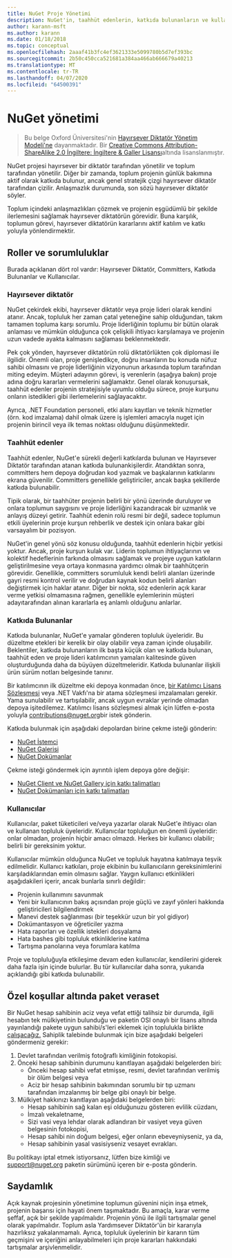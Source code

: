 ```yaml
---
title: NuGet Proje Yönetimi
description: NuGet'in, taahhüt edenlerin, katkıda bulunanların ve kullanıcıların rolleri ve sorumlulukları da dahil olmak üzere yönetim modeli.
author: karann-msft
ms.author: karann
ms.date: 01/18/2018
ms.topic: conceptual
ms.openlocfilehash: 2aaaf41b3fc4ef3621333e5099780b5d7ef393bc
ms.sourcegitcommit: 2b50c450cca521681a384aa466ab666679a40213
ms.translationtype: MT
ms.contentlocale: tr-TR
ms.lasthandoff: 04/07/2020
ms.locfileid: "64500391"
---
```

# <a name="nuget-governance"></a>NuGet yönetimi

> Bu belge Oxford Üniversitesi'nin [Hayırsever Diktatör Yönetim Modeli'ne](http://www.oss-watch.ac.uk/resources/benevolentdictatorgovernancemodel) dayanmaktadır. Bir [Creative Commons Attribution-ShareAlike 2.0 İngiltere: İngiltere & Galler Lisansı](http://creativecommons.org/licenses/by-sa/2.0/uk/)altında lisanslanmıştır.

NuGet projesi hayırsever bir diktatör tarafından yönetilir ve toplum tarafından yönetilir. Diğer bir zamanda, toplum projenin günlük bakımına aktif olarak katkıda bulunur, ancak genel stratejik çizgi hayırsever diktatör tarafından çizilir. Anlaşmazlık durumunda, son sözü hayırsever diktatör söyler.

Toplum içindeki anlaşmazlıkları çözmek ve projenin eşgüdümlü bir şekilde ilerlemesini sağlamak hayırsever diktatörün görevidir. Buna karşılık, toplumun görevi, hayırsever diktatörün kararlarını aktif katılım ve katkı yoluyla yönlendirmektir.

## <a name="roles-and-responsibilities"></a>Roller ve sorumluluklar

Burada açıklanan dört rol vardır: Hayırsever Diktatör, Committers, Katkıda Bulunanlar ve Kullanıcılar.

### <a name="benevolent-dictator"></a>Hayırsever diktatör

NuGet çekirdek ekibi, hayırsever diktatör veya proje lideri olarak kendini atanır. Ancak, topluluk her zaman çatal yeteneğine sahip olduğundan, takım tamamen topluma karşı sorumlu. Proje liderliğinin toplumu bir bütün olarak anlaması ve mümkün olduğunca çok çelişkili ihtiyacı karşılamaya ve projenin uzun vadede ayakta kalmasını sağlaması beklenmektedir.

Pek çok yönden, hayırsever diktatörün rolü diktatörlükten çok diplomasi ile ilgilidir. Önemli olan, proje genişledikçe, doğru insanların bu konuda nüfuz sahibi olmasını ve proje liderliğinin vizyonunun arkasında toplum tarafından miting edeyim. Müşteri adayının görevi, iş verenlerin (aşağıya bakın) proje adına doğru kararları vermelerini sağlamaktır. Genel olarak konuşursak, taahhüt edenler projenin stratejisiyle uyumlu olduğu sürece, proje kurşunu onların istedikleri gibi ilerlemelerini sağlayacaktır.

Ayrıca, .NET Foundation personeli, etki alanı kayıtları ve teknik hizmetler (örn. kod imzalama) dahil olmak üzere iş işlemleri amacıyla nuget için projenin birincil veya ilk temas noktası olduğunu düşünmektedir.

### <a name="committers"></a>Taahhüt edenler

Taahhüt edenler, NuGet'e sürekli değerli katkılarda bulunan ve Hayırsever Diktatör tarafından atanan katkıda bulunankişilerdir. Atandıktan sonra, committers hem depoya doğrudan kod yazmak ve başkalarının katkılarını ekrana güvenilir. Committers genellikle geliştiriciler, ancak başka şekillerde katkıda bulunabilir.

Tipik olarak, bir taahhüter projenin belirli bir yönü üzerinde duruluyor ve onlara toplumun saygısını ve proje liderliğini kazandıracak bir uzmanlık ve anlayış düzeyi getirir. Taahhüt edenin rolü resmi bir değil, sadece toplumun etkili üyelerinin proje kurşun rehberlik ve destek için onlara bakar gibi varsayalım bir pozisyon.

NuGet'in genel yönü söz konusu olduğunda, taahhüt edenlerin hiçbir yetkisi yoktur. Ancak, proje kurşun kulak var. Liderin toplumun ihtiyaçlarının ve kolektif hedeflerinin farkında olmasını sağlamak ve projeye uygun katkıların geliştirilmesine veya ortaya konmasına yardımcı olmak bir taahhütçerin görevidir. Genellikle, committers sorumluluk kendi belirli alanları üzerinde gayri resmi kontrol verilir ve doğrudan kaynak kodun belirli alanları değiştirmek için haklar atanır. Diğer bir nokta, söz edenlerin açık karar verme yetkisi olmamasına rağmen, genellikle eylemlerinin müşteri adayıtarafından alınan kararlarla eş anlamlı olduğunu anlarlar.

### <a name="contributors"></a>Katkıda Bulunanlar

Katkıda bulunanlar, NuGet'e yamalar gönderen topluluk üyeleridir. Bu düzeltme etekleri bir kerelik bir olay olabilir veya zaman içinde oluşabilir. Beklentiler, katkıda bulunanların ilk başta küçük olan ve katkıda bulunan, taahhüt eden ve proje lideri katılımcının yamaları kalitesinde güven oluşturduğunda daha da büyüyen düzeltmeleridir. Katkıda bulunanlar ilişkili ürün sürüm notları belgesinde tanınır.

Bir katılımcının ilk düzeltme eki depoya konmadan önce, [bir Katılımcı Lisans Sözleşmesi](http://en.wikipedia.org/wiki/Contributor_License_Agreement) veya .NET Vakfı'na bir atama sözleşmesi imzalamaları gerekir. Yama sunulabilir ve tartışılabilir, ancak uygun evraklar yerinde olmadan depoya işitedilemez. Katılımcı lisans sözleşmesi almak için lütfen e-posta yoluyla [contributions@nuget.org](mailto:contributions@nuget.org)bir istek gönderin.

Katkıda bulunmak için aşağıdaki depolardan birine çekme isteği gönderin:

- [NuGet İstemci](https://github.com/NuGet/NuGet.Client)
- [NuGet Galerisi](https://github.com/nuget/nugetgallery)
- [NuGet Dokümanlar](https://github.com/nuget/nugetdocs)

Çekme isteği göndermek için ayrıntılı işlem depoya göre değişir:

- [NuGet Client ve NuGet Gallery için katkı talimatları](https://github.com/NuGet/Home/wiki/Contributing-to-NuGet)
- [NuGet Dokümanları için katkı talimatları](https://github.com/NuGet/NuGetDocs/wiki/Contributing-to-NuGet-Documentation)

### <a name="users"></a>Kullanıcılar

Kullanıcılar, paket tüketicileri ve/veya yazarlar olarak NuGet'e ihtiyacı olan ve kullanan topluluk üyeleridir. Kullanıcılar topluluğun en önemli üyeleridir: onlar olmadan, projenin hiçbir amacı olmazdı. Herkes bir kullanıcı olabilir; belirli bir gereksinim yoktur.

Kullanıcılar mümkün olduğunca NuGet ve topluluk hayatına katılmaya teşvik edilmelidir. Kullanıcı katkıları, proje ekibinin bu kullanıcıların gereksinimlerini karşıladıklarından emin olmasını sağlar. Yaygın kullanıcı etkinlikleri aşağıdakileri içerir, ancak bunlarla sınırlı değildir:

- Projenin kullanımını savunmak
- Yeni bir kullanıcının bakış açısından proje güçlü ve zayıf yönleri hakkında geliştiricileri bilgilendirmek
- Manevi destek sağlanması (bir teşekkür uzun bir yol gidiyor)
- Dokümantasyon ve öğreticiler yazma
- Hata raporları ve özellik istekleri dosyalama
- Hata bashes gibi topluluk etkinliklerine katılma
- Tartışma panolarına veya forumlara katılma

Proje ve topluluğuyla etkileşime devam eden kullanıcılar, kendilerini giderek daha fazla işin içinde bulurlar. Bu tür kullanıcılar daha sonra, yukarıda açıklandığı gibi katkıda bulunabilir.

## <a name="package-succession-under-special-circumstances"></a>Özel koşullar altında paket veraset

Bir NuGet hesap sahibinin aciz veya vefat ettiği talihsiz bir durumda, ilgili hesabın tek mülkiyetinin bulunduğu ve paketin OSI onaylı bir lisans altında yayınlandığı pakete uygun sahibi/s'leri eklemek için toplulukla birlikte [çalışacağız.](https://opensource.org/licenses/alphabetical) Sahiplik talebinde bulunmak için bize aşağıdaki belgeleri göndermeniz gerekir:

1. Devlet tarafından verilmiş fotoğraflı kimliğinin fotokopisi.
1. Önceki hesap sahibinin durumunu kanıtlayan aşağıdaki belgelerden biri: 
    - Önceki hesap sahibi vefat etmişse, resmi, devlet tarafından verilmiş bir ölüm belgesi veya
    - Aciz bir hesap sahibinin bakımından sorumlu bir tıp uzmanı tarafından imzalanmış bir belge gibi onaylı bir belge.
1. Mülkiyet hakkınızı kanıtlayan aşağıdaki belgelerden biri: 
    - Hesap sahibinin sağ kalan eşi olduğunuzu gösteren evlilik cüzdanı,
    - İmzalı vekaletname,
    - Sizi vasi veya lehdar olarak adlandıran bir vasiyet veya güven belgesinin fotokopisi,
    - Hesap sahibi nin doğum belgesi, eğer onların ebeveyniyseniz, ya da,
    - Hesap sahibinin yasal vasisiyseniz vesayet evrakları.

Bu politikayı iptal etmek istiyorsanız, lütfen bize kimliği ve [support@nuget.org](mailto:support@nuget.org) paketin sürümünü içeren bir e-posta gönderin.

## <a name="transparency"></a>Saydamlık

Açık kaynak projesinin yönetimine toplumun güvenini niçin inşa etmek, projenin başarısı için hayati önem taşımaktadır. Bu amaçla, karar verme şeffaf, açık bir şekilde yapılmalıdır. Projenin yönü ile ilgili tartışmalar genel olarak yapılmalıdır. Toplum asla Yardımsever Diktatör'ün bir kararıyla hazırlıksız yakalanmamalı. Ayrıca, topluluk üyelerinin bir kararın tüm geçmişini ve içeriğini anlayabilmeleri için proje kararları hakkındaki tartışmalar arşivlenmelidir.
